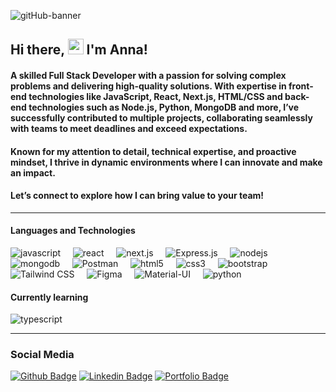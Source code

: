 ![gitHub-banner](https://github.com/user-attachments/assets/dc5d80ba-a995-4ecc-8e41-05e78387b5b7)

## Hi there, <img src="https://media.giphy.com/media/hvRJCLFzcasrR4ia7z/giphy.gif" width="25px"> I'm Anna! 

#### A skilled Full Stack Developer with a passion for solving complex problems and delivering high-quality solutions. With expertise in front-end technologies like JavaScript, React, Next.js, HTML/CSS and back-end technologies such as Node.js, Python, MongoDB and more, I’ve successfully contributed to multiple projects, collaborating seamlessly with teams to meet deadlines and exceed expectations.

#### Known for my attention to detail, technical expertise, and proactive mindset, I thrive in dynamic environments where I can innovate and make an impact. 
#### Let’s connect to explore how I can bring value to your team!

<hr>

#### Languages and Technologies
  <img src="https://img.shields.io/badge/JAVASCRIPT-FFD700?style=for-the-badge&logo=javascript&logoColor=white" alt="javascript" /> &nbsp; &nbsp;
  <img src="https://img.shields.io/badge/REACT-1C1C1C?style=for-the-badge&logo=react&logoColor=white" alt="react" /> &nbsp; &nbsp;
  <img src="https://img.shields.io/badge/next.js-000000?style=for-the-badge&logo=nextdotjs&logoColor=white" alt="next.js" /> &nbsp; &nbsp;
  <img src="https://img.shields.io/badge/Express.js-000000?style=for-the-badge&logo=express&logoColor=white" alt="Express.js" /> &nbsp; &nbsp;
  <img src="https://img.shields.io/badge/NODEJS-F8F08F0?style=for-the-badge&logo=nodejs&logoColor=black" alt="nodejs" /> &nbsp; &nbsp;
  <img src="https://img.shields.io/badge/MongoDB-F8F8FF?style=for-the-badge&logo=mongodb&logoColor=green" alt="mongodb" /> &nbsp; &nbsp;
  <img src="https://img.shields.io/badge/Postman-FF6C37?style=for-the-badge&logo=postman&logoColor=white" alt="Postman" /> &nbsp; &nbsp;
  <img src="https://img.shields.io/badge/HTML5-FF4500?style=for-the-badge&logo=html5&logoColor=white" alt="html5" /> &nbsp; &nbsp;
  <img src="https://img.shields.io/badge/CSS3-7B68EE?style=for-the-badge&logo=css3&logoColor=white" alt="css3" /> &nbsp; &nbsp;
  <img src="https://img.shields.io/badge/BOOTSTRAP-8A2BE2?style=for-the-badge&logo=bootstrap&logoColor=white" alt="bootstrap" /> &nbsp; &nbsp;
  <img src="https://img.shields.io/badge/TailwindCSS-38B2AC?style=for-the-badge&logo=tailwind-css&logoColor=white" alt="Tailwind CSS" /> &nbsp; &nbsp;
  <img src="https://img.shields.io/badge/Figma-F24E1E?style=for-the-badge&logo=figma&logoColor=white" alt="Figma" /> &nbsp; &nbsp;
  <img src="https://img.shields.io/badge/Material--UI-0081CB?style=for-the-badge&logo=material-ui&logoColor=white" alt="Material-UI" /> &nbsp; &nbsp;
  <img src="https://img.shields.io/badge/PYTHON-483D8B?style=for-the-badge&logo=python&logoColor=white" alt="python" /> &nbsp; &nbsp;

#### Currently learning 
  <img src="https://shields.io/badge/TypeScript-3178C6?logo=TypeScript&logoColor=FFF&style=flat-square" alt="typescript" /> &nbsp; &nbsp;
 
  
<hr>

### Social Media
[![Github Badge](https://img.shields.io/badge/-Github-000?style=flat-square&logo=Github&logoColor=white&link=https://github.com/AnnaMnesia)](https://github.com/AnnaMnesia)
[![Linkedin Badge](https://img.shields.io/badge/-LinkedIn-blue?style=flat-square&logo=Linkedin&logoColor=white&link=https://www.linkedin.com/in/anna-mastoridou-280189271/)](https://www.linkedin.com/in/anna-mastoridou-280189271/)
[![Portfolio Badge](https://img.shields.io/badge/-Portfolio-black?style=flat-square&logo=portfolio&logoColor=white&link=https://a2n2studio.netlify.app)](https://a2n2studio.netlify.app)

